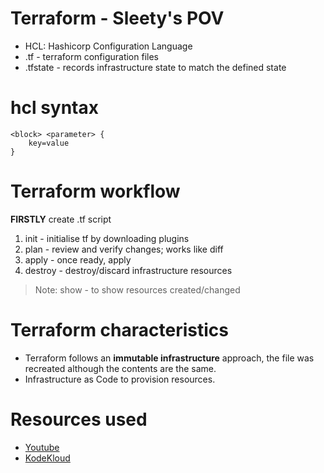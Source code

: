 # Terraform - Sleety's POV
- HCL: Hashicorp Configuration Language
- .tf - terraform configuration files
- .tfstate - records infrastructure state to match the defined state

# hcl syntax
```hcl
<block> <parameter> {
    key=value
}
```

# Terraform workflow
**FIRSTLY** create .tf script
1. init - initialise tf by downloading plugins
2. plan - review and verify changes; works like diff
3. apply - once ready, apply
4. destroy - destroy/discard infrastructure resources
>Note: show - to show resources created/changed

# Terraform characteristics
- Terraform follows an **immutable infrastructure** approach, the file was recreated although the contents are the same.
- Infrastructure as Code to provision resources.

# Resources used
- [Youtube](https://www.youtube.com/watch?v=YcJ9IeukJL8)
- [KodeKloud](https://learn.kodekloud.com/user/courses/udemy-labs-terraform-for-beginners/)
